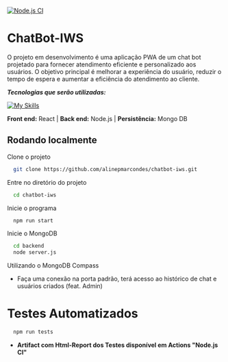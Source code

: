 [![Node.js CI](https://github.com/alinepmarcondes/chatbot-iws/actions/workflows/node.js.yml/badge.svg?branch=main)](https://github.com/alinepmarcondes/chatbot-iws/actions/workflows/node.js.yml)

# ChatBot-IWS

O projeto em desenvolvimento é uma aplicação PWA de um chat bot projetado para fornecer atendimento eficiente e personalizado aos usuários.
O objetivo principal é melhorar a experiência do usuário, reduzir o tempo de espera e aumentar a eficiência do atendimento ao cliente.

***Tecnologias que serão utilizadas:***

[![My Skills](https://skillicons.dev/icons?i=react,nodejs,mongodb)](https://skillicons.dev)

**Front end:**  React   |   **Back end:** Node.js   |   **Persistência:** Mongo DB

## Rodando localmente

Clone o projeto

```bash
  git clone https://github.com/alinepmarcondes/chatbot-iws.git
```

Entre no diretório do projeto

```bash
  cd chatbot-iws
```

Inicie o programa

```bash
  npm run start
```

Inicie o MongoDB
```bash
  cd backend
  node server.js
```
Utilizando o MongoDB Compass
* Faça uma conexão na porta padrão, terá acesso ao histórico de chat e usuários criados (feat. Admin) 

# Testes Automatizados
```bash
  npm run tests
```
* **Artifact com Html-Report dos Testes disponível em Actions "Node.js CI"**

